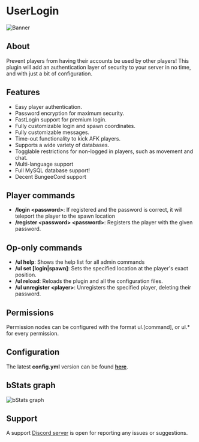 # UserLogin

![Banner][banner]

## About

Prevent players from having their accounts be used by other players! This plugin will add an authentication layer of security to your server in no time, and with just a bit of configuration.

## Features

- Easy player authentication.
- Password encryption for maximum security.
- FastLogin support for premium login.
- Fully customizable login and spawn coordinates.
- Fully customizable messages.
- Time-out functionality to kick AFK players.
- Supports a wide variety of databases.
- Togglable restrictions for non-logged in players, such as movement and chat.
- Multi-language support
- Full MySQL database support!
- Decent BungeeCord support

## Player commands

- **/login &lt;password&gt;**: If registered and the password is correct, it will teleport the player to the spawn location
- **/register &lt;password&gt; &lt;password&gt;**: Registers the player with the given password.

## Op-only commands

- **/ul help**: Shows the help list for all admin commands
- **/ul set [login|spawn]**: Sets the specified location at the player's exact position.
- **/ul reload**: Reloads the plugin and all the configuration files.
- **/ul unregister &lt;player&gt;**: Unregisters the specified player, deleting their password.

## Permissions

Permission nodes can be configured with the format ul.[command], or ul.\* for every permission.

## Configuration

The latest **config.yml** version can be found [**here**][config].

## bStats graph

![bStats graph][bstats]

## Support

A support [Discord server][support] is open for reporting any issues or suggestions.

[banner]: https://i.imgur.com/B91xrjs.png
[config]: https://github.com/ElCholoGamer/userlogin/blob/master/src/main/resources/config.yml
[bstats]: https://bstats.org/signatures/bukkit/UserLogin.svg
[support]: https://discord.gg/gbjaEDzRXU
